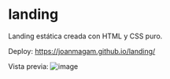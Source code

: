 # landing
Landing estática creada con HTML y CSS puro.

Deploy: https://joanmagam.github.io/landing/

Vista previa:
![image](https://github.com/JoanMaGam/landing/assets/122151033/e13c1243-40f1-4b14-81ac-a9206b4f4233)


